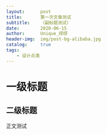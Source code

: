 ```yaml
---
layout:      post
title:       第一次文章测试
subtitle:    （副标题测试）
date:        2020-06-15
author:      Unique_缪缪
header-img:  img/post-bg-alibaba.jpg
catalog:     true
tags:
    - 设计点滴
---
```

# 一级标题
## 二级标题
正文测试
